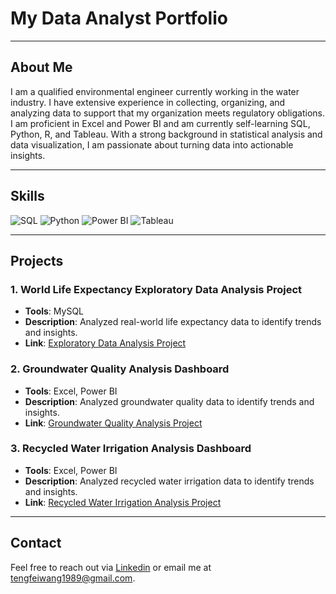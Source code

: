 # My Data Analyst Portfolio

---

## About Me

I am a qualified environmental engineer currently working in the water industry. I have extensive experience in collecting, organizing, and analyzing data to support that my organization meets regulatory obligations. I am proficient in Excel and Power BI and am currently self-learning SQL, Python, R, and Tableau. With a strong background in statistical analysis and data visualization, I am passionate about turning data into actionable insights.

---

## Skills

![SQL](https://img.shields.io/badge/SQL-336791?style=for-the-badge&logo=postgresql&logoColor=white)
![Python](https://img.shields.io/badge/Python-3776AB?style=for-the-badge&logo=python&logoColor=white)
![Power BI](https://img.shields.io/badge/Power%20BI-F2C811?style=for-the-badge&logo=powerbi&logoColor=white)
![Tableau](https://img.shields.io/badge/Tableau-E97627?style=for-the-badge&logo=tableau&logoColor=white)

---

## Projects
### 1. World Life Expectancy Exploratory Data Analysis Project

- **Tools**: MySQL
- **Description**: Analyzed real-world life expectancy data to identify trends and insights.
- **Link**: [Exploratory Data Analysis Project](https://github.com/ttfwang/world_life_expectancy_exploratory_data_analysis/tree/main)

### 2. Groundwater Quality Analysis Dashboard

- **Tools**: Excel, Power BI
- **Description**: Analyzed groundwater quality data to identify trends and insights.
- **Link**: [Groundwater Quality Analysis Project](https://github.com/ttfwang/groundwater_quality_analysis)


### 3. Recycled Water Irrigation Analysis Dashboard

- **Tools**: Excel, Power BI
- **Description**: Analyzed recycled water irrigation data to identify trends and insights.
- **Link**: [Recycled Water Irrigation Analysis Project](https://github.com/ttfwang/recyled_water_irrigation_usage_pattern_analysis)

---

## Contact

Feel free to reach out via [Linkedin](https://www.linkedin.com/in/tengfei-wang) or email me at tengfeiwang1989@gmail.com.

